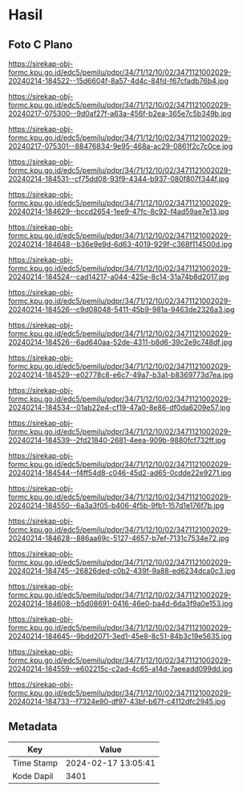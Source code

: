 # Hasil

## Foto C Plano

https://sirekap-obj-formc.kpu.go.id/edc5/pemilu/pdpr/34/71/12/10/02/3471121002029-20240214-184522--15d6604f-8a57-4d4c-84fd-f67cfadb76b4.jpg

https://sirekap-obj-formc.kpu.go.id/edc5/pemilu/pdpr/34/71/12/10/02/3471121002029-20240217-075300--9d0af27f-a63a-456f-b2ea-365e7c5b349b.jpg

https://sirekap-obj-formc.kpu.go.id/edc5/pemilu/pdpr/34/71/12/10/02/3471121002029-20240217-075301--88476834-9e95-468a-ac29-0861f2c7c0ce.jpg

https://sirekap-obj-formc.kpu.go.id/edc5/pemilu/pdpr/34/71/12/10/02/3471121002029-20240214-184531--cf75dd08-93f9-4344-b937-080f807f344f.jpg

https://sirekap-obj-formc.kpu.go.id/edc5/pemilu/pdpr/34/71/12/10/02/3471121002029-20240214-184629--bccd2654-1ee9-47fc-8c92-f4ad59ae7e13.jpg

https://sirekap-obj-formc.kpu.go.id/edc5/pemilu/pdpr/34/71/12/10/02/3471121002029-20240214-184648--b36e9e9d-6d63-4019-929f-c368f114500d.jpg

https://sirekap-obj-formc.kpu.go.id/edc5/pemilu/pdpr/34/71/12/10/02/3471121002029-20240214-184524--cad14217-a044-425e-8c14-31a74b8d2017.jpg

https://sirekap-obj-formc.kpu.go.id/edc5/pemilu/pdpr/34/71/12/10/02/3471121002029-20240214-184526--c9d08048-5411-45b9-981a-9463de2326a3.jpg

https://sirekap-obj-formc.kpu.go.id/edc5/pemilu/pdpr/34/71/12/10/02/3471121002029-20240214-184526--6ad640aa-52de-4311-b8d6-39c2e9c748df.jpg

https://sirekap-obj-formc.kpu.go.id/edc5/pemilu/pdpr/34/71/12/10/02/3471121002029-20240214-184529--e02778c8-e6c7-49a7-b3a1-b8369773d7ea.jpg

https://sirekap-obj-formc.kpu.go.id/edc5/pemilu/pdpr/34/71/12/10/02/3471121002029-20240214-184534--01ab22e4-cf19-47a0-8e86-df0da6209e57.jpg

https://sirekap-obj-formc.kpu.go.id/edc5/pemilu/pdpr/34/71/12/10/02/3471121002029-20240214-184539--2fd21840-2681-4eea-909b-9880fcf732ff.jpg

https://sirekap-obj-formc.kpu.go.id/edc5/pemilu/pdpr/34/71/12/10/02/3471121002029-20240214-184544--f4ff54d8-c046-45d2-ad65-0cdde22e9271.jpg

https://sirekap-obj-formc.kpu.go.id/edc5/pemilu/pdpr/34/71/12/10/02/3471121002029-20240214-184550--6a3a3f05-b406-4f5b-9fb1-157d1e176f7b.jpg

https://sirekap-obj-formc.kpu.go.id/edc5/pemilu/pdpr/34/71/12/10/02/3471121002029-20240214-184628--886aa69c-5127-4657-b7ef-7131c7534e72.jpg

https://sirekap-obj-formc.kpu.go.id/edc5/pemilu/pdpr/34/71/12/10/02/3471121002029-20240214-184745--26826ded-c0b2-439f-9a88-ed6234dca0c3.jpg

https://sirekap-obj-formc.kpu.go.id/edc5/pemilu/pdpr/34/71/12/10/02/3471121002029-20240214-184608--b5d08691-0416-46e0-ba4d-6da3f9a0e153.jpg

https://sirekap-obj-formc.kpu.go.id/edc5/pemilu/pdpr/34/71/12/10/02/3471121002029-20240214-184645--9bdd2071-3ed1-45e8-8c51-84b3c19e5635.jpg

https://sirekap-obj-formc.kpu.go.id/edc5/pemilu/pdpr/34/71/12/10/02/3471121002029-20240214-184559--e602215c-c2ad-4c65-a14d-7aeeadd099dd.jpg

https://sirekap-obj-formc.kpu.go.id/edc5/pemilu/pdpr/34/71/12/10/02/3471121002029-20240214-184733--f7324e90-df97-43bf-b67f-c4112dfc2945.jpg


## Metadata

| Key        | Value               |
| ---------- | ------------------- |
| Time Stamp | 2024-02-17 13:05:41 |
| Kode Dapil | 3401                |



